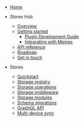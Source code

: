 - [Home](/)

- Storex Hub

  - [Overview](/storex-hub/)
  - [Getting started](/storex-hub/getting-started/)
    - [Plugin Development Guide](/storex-hub/guides/plugin-dev-guide/)
    - [Integrating with Memex](/storex-hub/guides/memex/)
  - [API reference](/storex-hub/api-reference/)
  - [Roadmap](/storex-hub/roadmap/)
  - [Get in touch](/storex-hub/contact/)

  
- Storex

  - [Quickstart](/guides/quickstart/)
  - [Storage registry](/guides/storage-registry/)
  - [Storage operations](/guides/storage-operations/)
  - [Storage middleware](/guides/storage-middleware/)
  - [Storage modules](/guides/storage-modules/)
  - [Schema migrations](/guides/schema-migrations/)
  - [GraphQL API](/guides/graphql-api/)
  - [Multi-device sync](/guides/multi-device-sync/)



<!--
- [Best practices](/best-practices/)
- [Advanced usage](/advanced-usage/)
- [Use cases](/use-cases/)
- [Case studies](/case-studies/)
- [Resources](/resources/)
-->
